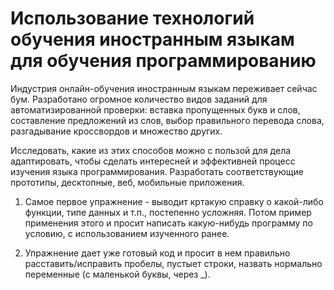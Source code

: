 # Использование технологий обучения иностранным языкам для обучения программированию

Индустрия онлайн-обучения иностранным языкам переживает сейчас бум. Разработано огромное количество видов заданий для автоматизированной проверки: вставка пропущенных букв и слов, составление предложений из слов, выбор правильного перевода слова, разгадывание кроссвордов и множество других.

Исследовать, какие из этих способов можно с пользой для дела адаптировать, чтобы сделать интересней и эффективней процесс изучения языка программирования.
Разработать соответствующие прототипы, десктопные, веб, мобильные приложения. 



1. Самое первое упражнение - выводит кртакую справку о какой-либо функции, типе данных и т.п., постепенно усложняя. Потом пример применения этого и просит написать какую-нибудь программу по условию, с использованием изученного ранее.

2. Упражнение дает уже готовый код и просит в нем правильно расставить/исправить пробелы, пустыет строки, назвать нормально переменные (с маленькой буквы, через _).
